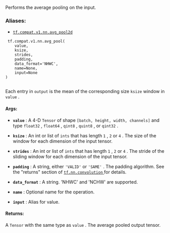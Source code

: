 Performs the average pooling on the input.



### Aliases:

- [ `tf.compat.v1.nn.avg_pool2d` ](/api_docs/python/tf/compat/v1/nn/avg_pool)



```
 tf.compat.v1.nn.avg_pool(
    value,
    ksize,
    strides,
    padding,
    data_format='NHWC',
    name=None,
    input=None
)
 
```

Each entry in  `output`  is the mean of the corresponding size  `ksize` 
window in  `value` .



#### Args:

- **`value`** : A 4-D  `Tensor`  of shape  `[batch, height, width, channels]`  and type
 `float32` ,  `float64` ,  `qint8` ,  `quint8` , or  `qint32` .

- **`ksize`** : An int or list of  `ints`  that has length  `1` ,  `2`  or  `4` . The size of
the window for each dimension of the input tensor.

- **`strides`** : An int or list of  `ints`  that has length  `1` ,  `2`  or  `4` . The
stride of the sliding window for each dimension of the input tensor.

- **`padding`** : A string, either  `'VALID'`  or  `'SAME'` . The padding algorithm.
See the "returns" section of [ `tf.nn.convolution` ](https://tensorflow.google.cn/api_docs/python/tf/nn/convolution) for details.

- **`data_format`** : A string. 'NHWC' and 'NCHW' are supported.

- **`name`** : Optional name for the operation.

- **`input`** : Alias for value.



#### Returns:
A  `Tensor`  with the same type as  `value` .  The average pooled output tensor.

